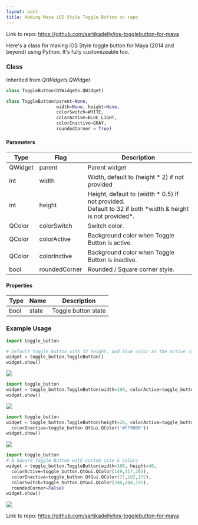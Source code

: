 ```yaml
---
layout: post
title: Adding Maya iOS Style Toggle Button on repo
---
```


Link to repo:
<https://github.com/sartikadelly/ios-togglebutton-for-maya>

Here's a class for making iOS Style toggle button for Maya (2014 and beyond) using Python.
It's fully customizeable too.

### Class
Inherited from *QtWidgets.QWidget*
```python
class ToggleButton(QtWidgets.QWidget)

class ToggleButton(parent=None,
                   width=None, height=None,
                   colorSwitch=WHITE,
                   colorActive=BLUE_LIGHT,
                   colorInactive=GRAY,
                   roundedCorner = True)
```                 

#### Parameters
<table>
  <thead>
    <tr>
      <th>Type</th>
      <th>Flag</th>
      <th>Description</th>
    </tr>
  </thead>
  <tbody>
    <tr>
      <td>QWidget</td>
      <td>parent</td>
      <td>Parent widget</td>
    </tr>
    <tr>
      <td>int</td>
      <td>width</td>
      <td>Width, default to (height * 2) if not provided</td>
    </tr>
    <tr>
      <td>int</td>
      <td>height</td>
      <td>Height, default to (width * 0.5) if not provided.<br>Default to 32 if both *width & height is not provided*.</td>
    </tr>
    <tr>
      <td>QColor</td>
      <td>colorSwitch</td>
      <td>Switch color.</td>
    </tr>
    <tr>
      <td>QColor</td>
      <td>colorActive</td>
      <td>Background color when Toggle Button is active.</td>
    </tr>    
    <tr>
      <td>QColor</td>
      <td>colorInctive</td>
      <td>Background color when Toggle Button is inactive.</td>
    </tr>      
    <tr>
      <td>bool</td>
      <td>roundedCorner</td>
      <td>Rounded / Square corner style.</td>
    </tr>     
  </tbody>
</table>  

#### Properties
<table>
  <thead>
    <tr>
      <th>Type</th>
      <th>Name</th>
      <th>Description</th>
    </tr>
  </thead>  
    <tr>
      <td>bool</td>
      <td>state</td>
      <td>Toggle button state</td>
    </tr>   
</table>  

### Example Usage
```python
import toggle_button

# Default toggle button with 32 height, and blue color as the active color
widget = toggle_button.ToggleButton()
widget.show()
```
![](https://raw.githubusercontent.com/sartikadelly/ios-togglebutton-for-maya/master/screenshots/toggle_example_01.png)

```python
import toggle_button
widget = toggle_button.ToggleButton(width=100, colorActive=toggle_button.RED)
widget.show()
```
![](https://raw.githubusercontent.com/sartikadelly/ios-togglebutton-for-maya/master/screenshots/toggle_example_02.png)

```python
import toggle_button
widget = toggle_button.ToggleButton(height=20, colorActive=toggle_button.QtGui.QColor('#8BC34A'),
  colorInactive=toggle_button.QtGui.QColor('#FF9800'))
widget.show()
```
<img src="https://raw.githubusercontent.com/sartikadelly/ios-togglebutton-for-maya/master/screenshots/toggle_example_03.png">

```python
import toggle_button
# A Square Toggle Button with custom size & colors
widget = toggle_button.ToggleButton(width=100, height=40,
  colorActive=toggle_button.QtGui.QColor(149,117,205),
  colorInactive=toggle_button.QtGui.QColor(77,182,172),
  colorSwitch=toggle_button.QtGui.QColor(240,244,195),
  roundedCorner=False)
widget.show()
```
<img src="https://raw.githubusercontent.com/sartikadelly/ios-togglebutton-for-maya/master/screenshots/toggle_example_04.png">

Link to repo:
<https://github.com/sartikadelly/ios-togglebutton-for-maya>


